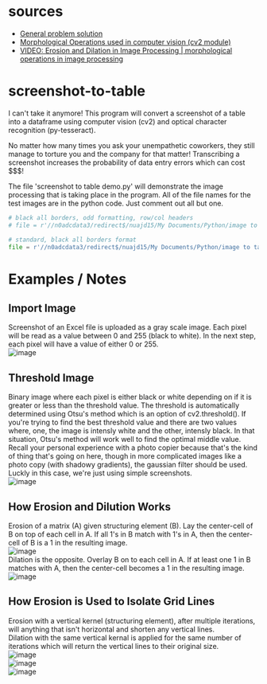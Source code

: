 # sources

- [General problem solution](https://towardsdatascience.com/a-table-detection-cell-recognition-and-text-extraction-algorithm-to-convert-tables-to-excel-files-902edcf289ec)
- [Morphological Operations used in computer vision (cv2 module)](https://docs.opencv.org/3.4/d4/d76/tutorial_js_morphological_ops.html)
- [VIDEO: Erosion and Dilation in Image Processing | morphological operations in image processing](https://www.youtube.com/watch?v=2LAooUu1IjQ&t=525s)

# screenshot-to-table
I can't take it anymore! This program will convert a screenshot of a table into a dataframe using computer vision (cv2) and optical character recognition (py-tesseract).

No matter how many times you ask your unempathetic coworkers, they still manage to torture you and the company for that matter!  Transcribing a screenshot increases the probability of data entry errors which can cost $$$!

The file 'screenshot to table demo.py' will demonstrate the image processing that is taking place in the program.  All of the file names for the test images are in the python code.  Just comment out all but one.

```python 3
# black all borders, odd formatting, row/col headers
# file = r'//n0adcdata3/redirect$/nuajd15/My Documents/Python/image to table/complex.jpg'

# standard, black all borders format
file = r'//n0adcdata3/redirect$/nuajd15/My Documents/Python/image to table/all borders simple.jpg'
```

# Examples / Notes

## Import Image
Screenshot of an Excel file is uploaded as a gray scale image.  Each pixel will be read as a value between 0 and 255 (black to white).  In the next step, each pixel will have a value of either 0 or 255.  
![image](https://user-images.githubusercontent.com/47924318/120119075-b656d880-c163-11eb-9a6f-fce67ccb0af9.png)

## Threshold Image
Binary image where each pixel is either black or white depending on if it is greater or less than the threshold value. The threshold is automatically determined using Otsu's method which is an option of cv2.threshold().  If you're trying to find the best threshold value and there are two values where, one, the image is intensly white and the other, intensly black.  In that situation, Otsu's method will work well to find the optimal middle value.  Recall your personal experience with a photo copier because that's the kind of thing that's going on here, though in more complicated images like a photo copy (with shadowy gradients), the gaussian filter should be used.  Luckly in this case, we're just using simple screenshots.  
![image](https://user-images.githubusercontent.com/47924318/120119081-bc4cb980-c163-11eb-95ef-bcf3d33f4cb2.png)

## How Erosion and Dilution Works
Erosion of a matrix (A) given structuring element (B).  Lay the center-cell of B on top of each cell in A.  If all 1's in B match with 1's in A, then the center-cell of B is a 1 in the resulting image.  
![image](https://user-images.githubusercontent.com/47924318/122680649-46fe6280-d1be-11eb-83fe-12864f722896.png)  
Dilation is the opposite.  Overlay B on to each cell in A.  If at least one 1 in B matches with A, then the center-cell becomes a 1 in the resulting image.  
![image](https://user-images.githubusercontent.com/47924318/122680678-672e2180-d1be-11eb-94aa-27698ee88cfa.png)

## How Erosion is Used to Isolate Grid Lines
Erosion with a vertical kernel (structuring element), after multiple iterations, will anything that isn't horizontal and shorten any vertical lines.  
Dilation with the same vertical kernal is applied for the same number of iterations which will return the vertical lines to their original size.  
![image](https://user-images.githubusercontent.com/47924318/122683693-e166a200-d1ce-11eb-9815-9efc693451ae.png)  
![image](https://user-images.githubusercontent.com/47924318/122683806-a6b13980-d1cf-11eb-8af3-53dcef744c77.png)  
![image](https://user-images.githubusercontent.com/47924318/122683817-b2046500-d1cf-11eb-8834-1115ad79d3fc.png)  


